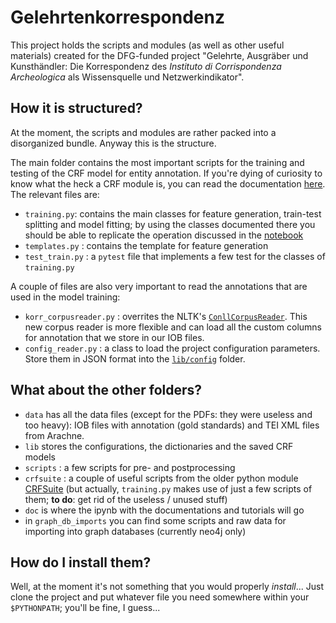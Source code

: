 # Gelehrtenkorrespondenz

This project holds the scripts and modules (as well as other useful materials) 
created for the DFG-funded project "Gelehrte, Ausgräber und Kunsthändler:
Die Korrespondenz des *Instituto di Corrispondenza Archeologica*
als Wissensquelle und Netzwerkindikator".

## How it is structured?

At the moment, the scripts and modules are rather packed into a disorganized bundle. Anyway this is the structure.

The main folder contains the most important scripts for the training and testing of the CRF model for entity annotation. 
If you're dying of curiosity to know what the heck a CRF module is, you can read the documentation 
[here](doc/crf.ipynb). The relevant files are:

* `training.py`: contains the main classes for feature generation, train-test splitting and model fitting; 
by using the classes documented there you should be able to replicate the operation discussed in the [notebook](doc/crf.ipynb)
* `templates.py` : contains the template for feature generation
* `test_train.py` : a `pytest` file that implements a few test for the classes of `training.py`

A couple of files are also very important to read the annotations that are used in the model training:

* `korr_corpusreader.py` : overrites the NLTK's [`ConllCorpusReader`](http://www.nltk.org/_modules/nltk/corpus/reader/conll.html).
This new corpus reader is more flexible and can load all the custom columns for annotation that we store in our IOB files.
* `config_reader.py` : a class to load the project configuration parameters. Store them in JSON format into the [`lib/config`](lib/config) folder.


## What about the other folders?

* `data` has all the data files (except for the PDFs: they were useless and too heavy): IOB files with annotation 
(gold standards) and TEI XML files from Arachne.
* `lib` stores the configurations, the dictionaries and the saved CRF models
* `scripts` : a few scripts for pre- and postprocessing
* `crfsuite` : a couple of useful scripts from the older python module [CRFSuite](https://github.com/chokkan/crfsuite)
 (but actually, `training.py` makes use of just a few scripts of them; **to do**: get rid of the useless / unused stuff)
* `doc` is where the ipynb with the documentations and tutorials will go
* in `graph_db_imports` you can find some scripts and raw data for importing into graph databases (currently neo4j only) 

## How do I install them?

Well, at the moment it's not something that you would properly *install*... Just clone the project and put whatever file 
you need somewhere within your `$PYTHONPATH`; you'll be fine, I guess...